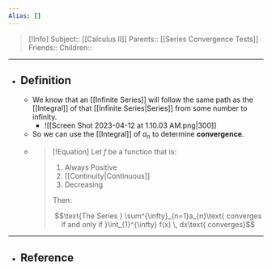 ```yaml
---
Alias: []
---
```

> [!Info]
> Subject:: [[Calculus II]]
> Parents:: [[Series Convergence Tests]]
> Friends:: 
> Children:: 
---
- ## Definition
	- We know that an [[Infinite Series]] will follow the same path as the [[Integral]] of that [[Infinite Series|Series]] from some number to infinity.
		- ![[Screen Shot 2023-04-12 at 1.10.03 AM.png|300]]
	- So we can use the [[Integral]] of $a_{n}$ to determine **convergence**.
	- > [!Equation]
	  > Let $f$ be a function that is:
	  > 1. Always Positive
	  > 2. [[Continuity|Continuous]]
	  > 3. Decreasing
	  >    
	  > Then:
	  > 
	  > $$\text{The Series } \sum^{\infty}_{n=1}a_{n}\text{ converges if and only if }\int_{1}^{\infty} f(x) \, dx\text{ converges}$$
---
- ## Reference